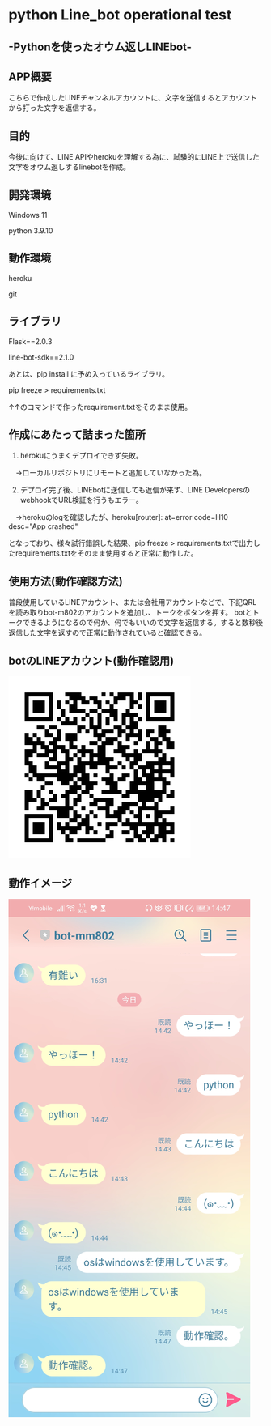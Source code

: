 # python Line_bot operational test

## -Pythonを使ったオウム返しLINEbot-

## APP概要
こちらで作成したLINEチャンネルアカウントに、文字を送信するとアカウントから打った文字を返信する。
## 目的
今後に向けて、LINE APIやherokuを理解する為に、試験的にLINE上で送信した文字をオウム返しするlinebotを作成。

## 開発環境
Windows 11

python 3.9.10

## 動作環境

heroku

git

## ライブラリ

Flask==2.0.3

line-bot-sdk==2.1.0

あとは、pip install に予め入っているライブラリ。

pip freeze > requirements.txt 

↑↑のコマンドで作ったrequirement.txtをそのまま使用。

## 作成にあたって詰まった箇所

1. herokuにうまくデプロイできず失敗。

　→ローカルリポジトリにリモートと追加していなかった為。

2. デプロイ完了後、LINEbotに送信しても返信が来ず、LINE DevelopersのwebhookでURL検証を行うもエラー。

　→herokuのlogを確認したが、heroku[router]: at=error code=H10 desc="App crashed"
 
  となっており、様々試行錯誤した結果、pip freeze > requirements.txtで出力したrequirements.txtをそのまま使用すると正常に動作した。

## 使用方法(動作確認方法)

普段使用しているLINEアカウント、または会社用アカウントなどで、下記QRLを読み取りbot-m802のアカウントを追加し、トークをボタンを押す。
botとトークできるようになるので何か、何でもいいので文字を返信する。すると数秒後返信した文字を返すので正常に動作されていると確認できる。

## botのLINEアカウント(動作確認用)

![画像URL](image/199apzbi.png)

## 動作イメージ

![画像](./image/Screenshot_20220323_144720_jp.naver.line.android.jpg)
